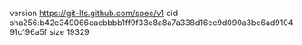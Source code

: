 version https://git-lfs.github.com/spec/v1
oid sha256:b42e349066eaebbbb1ff9f33e8a8a7a338d16ee9d090a3be6ad910491c196a5f
size 19329
